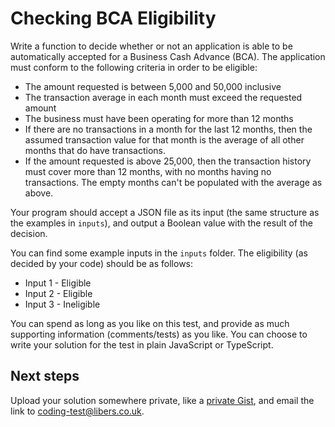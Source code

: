 # Checking BCA Eligibility

Write a function to decide whether or not an application is able to be automatically
accepted for a Business Cash Advance (BCA). The application must conform to the following criteria in order to be eligible:

* The amount requested is between 5,000 and 50,000 inclusive
* The transaction average in each month must exceed the requested amount
* The business must have been operating for more than 12 months
* If there are no transactions in a month for the last 12 months, then the assumed
  transaction value for that month is the average of all other months that do have transactions.
* If the amount requested is above 25,000, then the transaction history must cover more than 12 months, with no months
  having no transactions. The empty months can't be populated with the average as above.

Your program should accept a JSON file as its input (the same structure as the examples in `inputs`),
and output a Boolean value with the result of the decision.

You can find some example inputs in the `inputs` folder. The eligibility (as decided by your code)
should be as follows:

* Input 1 - Eligible
* Input 2 - Eligible
* Input 3 - Ineligible

You can spend as long as you like on this test, and provide as much supporting information
(comments/tests) as you like. You can choose to write your solution for the test in
plain JavaScript or TypeScript.

## Next steps

Upload your solution somewhere private, like a [private Gist](https://gist.github.com/), and email
the link to [coding-test@libers.co.uk](coding-test@liberis.co.uk).
